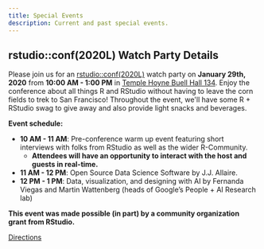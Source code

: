 ```yaml
---
title: Special Events
description: Current and past special events.
---
```




## rstudio::conf(2020L) Watch Party Details

Please join us for an [rstudio::conf(2020L)](https://web.cvent.com/event/36ebe042-0113-44f1-8e36-b9bc5d0733bf/websitePage:34f3c2eb-9def-44a7-b324-f2d226e25011) watch party on **January 29th, 2020** from
**10:00 AM - 1:00 PM** in [Temple Hoyne Buell Hall 134](https://www.google.com/maps/dir//Temple+Hoyne+Buell+Hall,+611+Lorado+Taft+Dr,+Champaign,+IL+61820/@40.0913181,-88.2345744,15z/data=!4m8!4m7!1m0!1m5!1m1!1s0x880cd73d3ec4dbc7:0x5e18572170bb9d6a!2m2!1d-88.2279521!2d40.1022591). Enjoy the conference about all things R and 
RStudio without having to leave the corn fields to trek to San Francisco!
Throughout the event, we'll have some R + RStudio swag to give away and 
also provide light snacks and beverages.

**Event schedule:**

- **10 AM - 11 AM**: Pre-conference warm up event featuring short interviews with
  folks from RStudio as well as the wider R-Community.
   - **Attendees will have an opportunity to interact with the host and guests in real-time.**
- **11 AM - 12 PM**: Open Source Data Science Software by J.J. Allaire.
- **12 PM - 1 PM**: Data, visualization, and designing with AI by Fernanda Viegas and Martin Wattenberg  (heads of Google’s People + AI Research lab)

**This event was made possible (in part) by a community organization grant from RStudio.**

[Directions](https://www.google.com/maps/dir//Temple+Hoyne+Buell+Hall,+611+Lorado+Taft+Dr,+Champaign,+IL+61820/@40.0913181,-88.2345744,15z/data=!4m8!4m7!1m0!1m5!1m1!1s0x880cd73d3ec4dbc7:0x5e18572170bb9d6a!2m2!1d-88.2279521!2d40.1022591)
